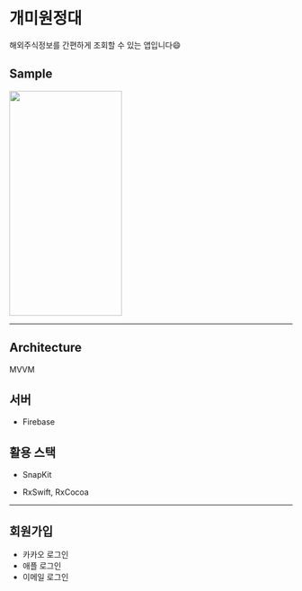 # 개미원정대
해외주식정보를 간편하게 조회할 수 있는 앱입니다😄

## Sample
<!-- ![Simulator Screen Shot - iPhone 13 mini - 2022-10-31 at 18 27 46](https://user-images.githubusercontent.com/79982120/199152094-ace01ac2-dd4a-4f91-885b-528feb97057d.png) -->
<img src="![Simulator Screen Shot - iPhone 13 mini - 2022-10-31 at 18 27 46](https://user-images.githubusercontent.com/79982120/199152094-ace01ac2-dd4a-4f91-885b-528feb97057d.png)" width="200" height="400"/>


---
## Architecture
MVVM

## 서버
* Firebase

## 활용 스택
* SnapKit

* RxSwift, RxCocoa

---
## 회원가입

- 카카오 로그인
- 애플 로그인
- 이메일 로그인
